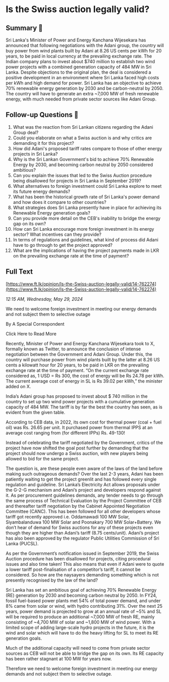 # Is the Swiss auction legally valid?

## Summary 🤖

Sri Lanka's Minister of Power and Energy Kanchana Wijesekara has announced that following negotiations with the Adani group, the country will buy power from wind plants built by Adani at 8.26 US cents per kWh for 20 years, to be paid in local currency at the prevailing exchange rate. The Indian company plans to invest about $740 million to establish two wind power projects with a combined generation capacity of 484 MW in Sri Lanka. Despite objections to the original plan, the deal is considered a positive development in an environment where Sri Lanka faced high costs per kWh and high demand for power. Sri Lanka has an objective to achieve 70% renewable energy generation by 2030 and be carbon-neutral by 2050. The country will have to generate an extra ~7,000 MW of fresh renewable energy, with much needed from private sector sources like Adani Group.


## Follow-up Questions 🤖

1. What was the reaction from Sri Lankan citizens regarding the Adani Group deal?
2. Could you elaborate on what a Swiss auction is and why critics are demanding it for this project?
3. How did Adani's proposed tariff rates compare to those of other energy projects in Sri Lanka?
4. Why is the Sri Lankan Government's bid to achieve 70% Renewable Energy by 2030, and becoming carbon neutral by 2050 considered ambitious?
5. Can you explain the issues that led to the Swiss Auction procedure being disallowed for projects in Sri Lanka in September 2019?
6. What alternatives to foreign investment could Sri Lanka explore to meet its future energy demands?
7. What has been the historical growth rate of Sri Lanka's power demand and how does it compare to other countries?
8. What strategies does Sri Lanka presently have in place for achieving its Renewable Energy generation goals?
9. Can you provide more detail on the CEB's inability to bridge the energy gap on its own? 
10. How can Sri Lanka encourage more foreign investment in its energy sector? What incentives can they provide?
11. In terms of regulations and guidelines, what kind of process did Adani have to go through to get the project approved?
12. What are the implications of having the project payments made in LKR on the prevailing exchange rate at the time of payment?

## Full Text

[https://www.ft.lk/opinion/Is-the-Swiss-auction-legally-valid/14-762274](https://www.ft.lk/opinion/Is-the-Swiss-auction-legally-valid/14-762274)

*12:15 AM, Wednesday, May 29, 2024*

We need to welcome foreign investment in meeting our energy demands and not subject them to selective outage

By A Special Correspondent

Click Here to Read More

Recently, Minister of Power and Energy Kanchana Wijesekara took to X, formally known as Twitter, to announce the conclusion of intense negotiation between the Government and Adani Group. Under this, the country will purchase power from wind plants built by the latter at 8.26 US cents a kilowatt hour for 20 years, to be paid in LKR on the prevailing exchange rate at the time of payment. “On the current exchange rate considered as, 1 USD = Rs 300, the cost of energy will be Rs 24.78 per kWh. The current average cost of energy in SL is Rs 39.02 per kWh,” the minister added on X.

India’s Adani group has proposed to invest about $ 740 million in the country to set up two wind power projects with a cumulative generation capacity of 484 MW. The tariff is by far the best the country has seen, as is evident from the given table.

According to CEB data, in 2022, its own cost for thermal power (coal + fuel oil) was Rs. 26.65 per unit. It purchased power from thermal IPPS at an average cost ranging from (for different IPPs) Rs. 49-130!

Instead of celebrating the tariff negotiated by the Government, critics of the project have now shifted the goal post further by demanding that the project should now undergo a Swiss auction, with new players being allowed to bid for the same project.

The question is, are these people even aware of the laws of the land before making such outrageous demands? Over the last 2-3 years, Adani has been patiently waiting to get the project greenlit and has followed every single regulation and guideline. Sri Lanka’s Electricity Act allows proposals under the G-2-G mechanism and Adani’s project and developers respond against it. As per procurement guidelines demands, any tender needs to go through the same process of Technical Evaluation by the Project Committee of CEB and thereafter tariff negotiation by the Cabinet Appointed Negotiation Committee (CANC). This has been followed for all other developers whose tariff got recently approved i.e. Oddamawadi 100 MW Solar, Siyambalanduwa 100 MW Solar and Poonakary 700 MW Solar+Battery. We don’t hear of demand for Swiss auctions for any of these projects even though they are higher than Adani’s tariff (8.75 cents/unit). Adani’s project has also been approved by the regulator Public Utilities Commission of Sri Lanka (PUCSL).

As per the Government’s notification issued in September 2019, the Swiss Auction procedure has been disallowed for projects, citing procedural issues and also time taken! This also means that even if Adani were to quote a lower tariff post-finalisation of a competitor’s tariff, it cannot be considered. So how are the naysayers demanding something which is not presently recognised by the law of the land?

Sri Lanka has set an ambitious goal of achieving 70% Renewable Energy (RE) generation by 2030 and becoming carbon neutral by 2050. In FY24, fossil fuel-based power plants met 54% of total power demand, and under 8% came from solar or wind, with hydro contributing 31%. Over the next 25 years, power demand is projected to grow at an annual rate of ~5% and SL will be required to produce an additional ~7,000 MW of fresh RE, mainly consisting of ~4,700 MW of solar and ~1,800 MW of wind power. With a limited scope of adding large-scale hydro projects in the future, it is the wind and solar which will have to do the heavy lifting for SL to meet its RE generation goals.

Much of the additional capacity will need to come from private sector sources as CEB will not be able to bridge the gap on its own. Its RE capacity has been rather stagnant at 100 MW for years now.

Therefore we need to welcome foreign investment in meeting our energy demands and not subject them to selective outage.

